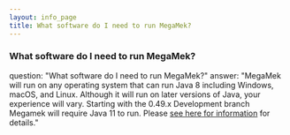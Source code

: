 ```yaml
---
layout: info_page
title: What software do I need to run MegaMek?
---
```


### What software do I need to run MegaMek?

question: "What software do I need to run MegaMek?"
answer: "MegaMek will run on any operating system that can run Java 8 including Windows, macOS, and Linux. Although it will run on later versions of Java, your experience will vary. Starting with the 0.49.x Development branch Megamek will require Java 11 to run. Please [see here for information](https://github.com/MegaMek/megamek/wiki/Updating-to-OpenJDK) for details."

